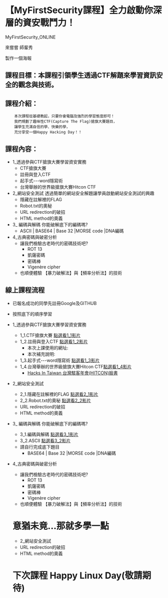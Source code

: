 # 【MyFirstSecurity課程】全力啟動你深層的資安戰鬥力！                               

MyFirstSecurity_ONLINE

來嘗嘗 師輩秀

製作一個海報

## 課程目標：本課程引領學生透過CTF解題來學習資訊安全的觀念與技術。
## 課程介紹：
```
    本次課程從基礎教起，只要你會電腦及強烈的學習態度即可！
    我們規劃了趣味性CTF(Capture The Flag)搶旗大賽題目，
    讓學生充滿自信的學、快樂的學，
    充分享受一個Happy Hacking Day！！
```
## 課程內容：
- 1_透過參與CTF搶旗大賽學習資安實務	
  - CTF搶旗大賽
  - 註冊與登入CTF
  - 起手式---word隱寫術
  - 台灣舉辦的世界級搶旗大賽Hitcon CTF
- 2_網站安全測試	透過簡單的網站安全解題讓學員啟動網站安全測試的興趣
  - 隱藏在註解裡的FLAG
  - Robot.txt的奧秘
  - URL redirection的破招
  - HTML method的奧義
- 3_ 編碼與解碼	你能破解底下的編碼嗎?
  - ASCII   | BASE64  | Base 32  |MORSE code  |DNA編碼
- 4_古典密碼與破密分析	
  - 讓我們檢驗古老時代的密碼技術吧?
    - ROT 13   
    - 凱薩密碼   
    - 密碼棒   
    - Vigenère cipher
  - 也順便體驗 【暴力破解法】與【頻率分析法】的技術


## 線上課程流程
- 已報名成功的同學先註冊Google及GITHUB
- 按照底下的順序學習
- 1_透過參與CTF搶旗大賽學習資安實務	
  - 1_1.CTF搶旗大賽  [點選看1_1影片]()
  - 1_2.註冊與登入CTF [點選看1_2影片]()
    - 本次上課使用的網址:
    - 本次補充說明:
  - 1_3.起手式---word隱寫術 [點選看1_3影片]()
  - 1_4.台灣舉辦的世界級搶旗大賽Hitcon CTF[點選看1_4影片]()
    - [Hacks In Taiwan 台灣駭客年會(HITCON)臉書](https://www.facebook.com/HITCON/)
- 2_網站安全測試	
  - 2_1.隱藏在註解裡的FLAG [點選看2_1影片]()
  - 2_2.Robot.txt的奧秘 [點選看2_2影片]()
  - URL redirection的破招
  - HTML method的奧義
- 3_ 編碼與解碼	你能破解底下的編碼嗎?
  - 3_1.編碼與解碼 [點選看3_1影片]()
  - 3_2.ASCII   [點選看3_2影片]()
  - 請自行完成底下題目
    - BASE64  | Base 32  |MORSE code  |DNA編碼
- 4_古典密碼與破密分析	
  - 讓我們檢驗古老時代的密碼技術吧?
    - ROT 13   
    - 凱薩密碼   
    - 密碼棒   
    - Vigenère cipher
  - 也順便體驗 【暴力破解法】與【頻率分析法】的技術
  
  # 意猶未竟...那就多學一點
  - 2_網站安全測試	
  - URL redirection的破招
  - HTML method的奧義
  
  # 下次課程 Happy Linux Day(敬請期待)
